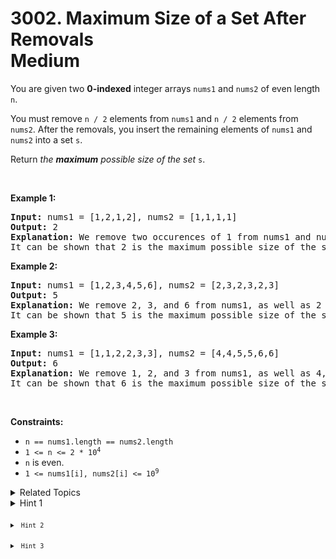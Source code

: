 
# 3002. Maximum Size of a Set After Removals<br> Medium

<p>You are given two <strong>0-indexed</strong> integer arrays <code>nums1</code> and <code>nums2</code> of even length <code>n</code>.</p>

<p>You must remove <code>n / 2</code> elements from <code>nums1</code> and <code>n / 2</code> elements from <code>nums2</code>. After the removals, you insert the remaining elements of <code>nums1</code> and <code>nums2</code> into a set <code>s</code>.</p>

<p>Return <em>the <strong>maximum</strong> possible size of the set</em> <code>s</code>.</p>

<p>&nbsp;</p>
<p><strong class="example">Example 1:</strong></p>

<pre>
<strong>Input:</strong> nums1 = [1,2,1,2], nums2 = [1,1,1,1]
<strong>Output:</strong> 2
<strong>Explanation:</strong> We remove two occurences of 1 from nums1 and nums2. After the removals, the arrays become equal to nums1 = [2,2] and nums2 = [1,1]. Therefore, s = {1,2}.
It can be shown that 2 is the maximum possible size of the set s after the removals.
</pre>

<p><strong class="example">Example 2:</strong></p>

<pre>
<strong>Input:</strong> nums1 = [1,2,3,4,5,6], nums2 = [2,3,2,3,2,3]
<strong>Output:</strong> 5
<strong>Explanation:</strong> We remove 2, 3, and 6 from nums1, as well as 2 and two occurrences of 3 from nums2. After the removals, the arrays become equal to nums1 = [1,4,5] and nums2 = [2,3,2]. Therefore, s = {1,2,3,4,5}.
It can be shown that 5 is the maximum possible size of the set s after the removals.
</pre>

<p><strong class="example">Example 3:</strong></p>

<pre>
<strong>Input:</strong> nums1 = [1,1,2,2,3,3], nums2 = [4,4,5,5,6,6]
<strong>Output:</strong> 6
<strong>Explanation:</strong> We remove 1, 2, and 3 from nums1, as well as 4, 5, and 6 from nums2. After the removals, the arrays become equal to nums1 = [1,2,3] and nums2 = [4,5,6]. Therefore, s = {1,2,3,4,5,6}.
It can be shown that 6 is the maximum possible size of the set s after the removals.
</pre>

<p>&nbsp;</p>
<p><strong>Constraints:</strong></p>

<ul>
	<li><code>n == nums1.length == nums2.length</code></li>
	<li><code>1 &lt;= n &lt;= 2 * 10<sup>4</sup></code></li>
	<li><code>n</code> is even.</li>
	<li><code>1 &lt;= nums1[i], nums2[i] &lt;= 10<sup>9</sup></code></li>
</ul>


<details>

<summary> Related Topics </summary>

-	`Array`
-	`Hash Table`
-	`Greedy`

</details>


<details>
<summary> Hint 1 </summary>
Removing <code>n / 2</code> elements from each array is the same as keeping <code>n / 2<code> elements in each array.
</details>

<details>
<summary> Hint 2 </summary>
Think of a greedy algorithm.
</details>

<details>
<summary> Hint 3 </summary>
For each array, we will greedily keep the elements that are only in that array. Once we run out of such elements, we will keep the elements that are common to both arrays.
</details>